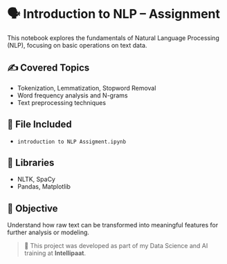 # 🗣️ Introduction to NLP – Assignment

This notebook explores the fundamentals of Natural Language Processing (NLP), focusing on basic operations on text data.

## ✍️ Covered Topics
- Tokenization, Lemmatization, Stopword Removal
- Word frequency analysis and N-grams
- Text preprocessing techniques

## 📁 File Included
- `introduction to NLP Assigment.ipynb`

## 🔧 Libraries
- NLTK, SpaCy
- Pandas, Matplotlib

## 🎯 Objective
Understand how raw text can be transformed into meaningful features for further analysis or modeling.


> 📝 This project was developed as part of my Data Science and AI training at **Intellipaat**.
